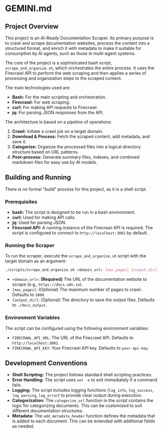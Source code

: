 # GEMINI.md

## Project Overview

This project is an AI-Ready Documentation Scraper. Its primary purpose is to crawl and scrape documentation websites, process the content into a structured format, and enrich it with metadata to make it suitable for consumption by AI agents, such as those in multi-agent systems.

The core of the project is a sophisticated bash script, `scrape_and_organize.sh`, which orchestrates the entire process. It uses the Firecrawl API to perform the web scraping and then applies a series of processing and organization steps to the scraped content.

The main technologies used are:
*   **Bash:** For the main scripting and orchestration.
*   **Firecrawl:** For web scraping.
*   **curl:** For making API requests to Firecrawl.
*   **jq:** For parsing JSON responses from the API.

The architecture is based on a pipeline of operations:
1.  **Crawl:** Initiate a crawl job on a target domain.
2.  **Download & Process:** Fetch the scraped content, add metadata, and save it.
3.  **Categorize:** Organize the processed files into a logical directory structure based on URL patterns.
4.  **Post-process:** Generate summary files, indexes, and combined markdown files for easy use by AI models.

## Building and Running

There is no formal "build" process for this project, as it is a shell script.

### Prerequisites

*   **bash:** The script is designed to be run in a bash environment.
*   **curl:** Used for making API calls.
*   **jq:** Used for parsing JSON.
*   **Firecrawl API:** A running instance of the Firecrawl API is required. The script is configured to connect to `http://localhost:3002` by default.

### Running the Scraper

To run the scraper, execute the `scrape_and_organize.sh` script with the target domain as an argument:

```bash
./scripts/scrape_and_organize.sh <domain_url> [max_pages] [output_dir]
```

*   `<domain_url>`: **(Required)** The URL of the documentation website to scrape (e.g., `https://docs.n8n.io`).
*   `[max_pages]`: (Optional) The maximum number of pages to crawl. Defaults to `1000`.
*   `[output_dir]`: (Optional) The directory to save the output files. Defaults to `./docs_output`.

### Environment Variables

The script can be configured using the following environment variables:

*   `FIRECRAWL_API_URL`: The URL of the Firecrawl API. Defaults to `http://localhost:3002`.
*   `FIRECRAWL_API_KEY`: Your Firecrawl API key. Defaults to `your-api-key`.

## Development Conventions

*   **Shell Scripting:** The project follows standard shell scripting practices.
*   **Error Handling:** The script uses `set -e` to exit immediately if a command fails.
*   **Logging:** The script includes logging functions (`log_info`, `log_success`, `log_warning`, `log_error`) to provide clear output during execution.
*   **Categorization:** The `categorize_url` function in the script contains the logic for categorizing documents. This can be customized to suit different documentation structures.
*   **Metadata:** The `add_metadata_header` function defines the metadata that is added to each document. This can be extended with additional fields as needed.
